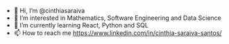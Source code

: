 - 👋 Hi, I’m @cinthiasaraiva
- 👀 I’m interested in Mathematics, Software Engineering and Data Science
- 🌱 I’m currently learning React, Python and SQL
- 📫 How to reach me
      https://www.linkedin.com/in/cinthia-saraiva-santos/
      

